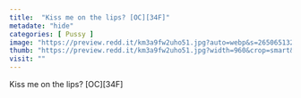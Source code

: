```yaml
---
title:  "Kiss me on the lips? [OC][34F]"
metadate: "hide"
categories: [ Pussy ]
image: "https://preview.redd.it/km3a9fw2uho51.jpg?auto=webp&s=2650651324fbd26c4bcc9436f0ae00dee2beb032"
thumb: "https://preview.redd.it/km3a9fw2uho51.jpg?width=960&crop=smart&auto=webp&s=6e8b40dce33d4f178a4c70766d13829dafed6c92"
visit: ""
---
```

Kiss me on the lips? [OC][34F]
